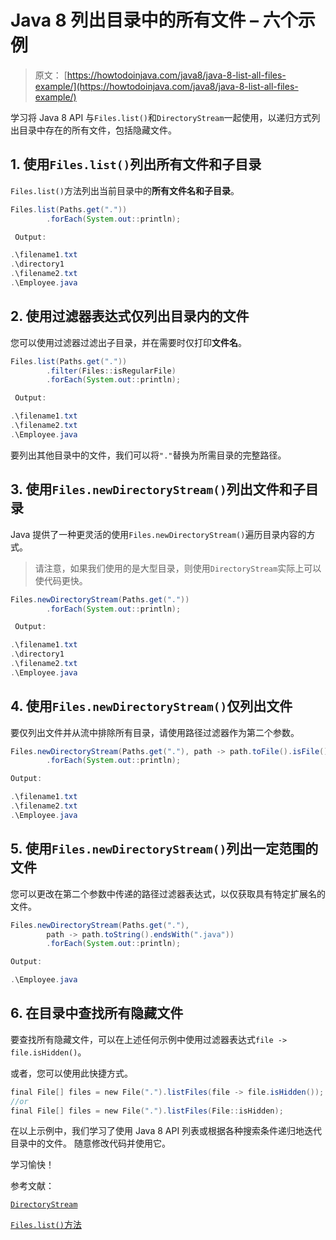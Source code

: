 # Java 8 列出目录中的所有文件 – 六个示例

> 原文： [https://howtodoinjava.com/java8/java-8-list-all-files-example/](https://howtodoinjava.com/java8/java-8-list-all-files-example/)

学习将 Java 8 API 与`Files.list()`和`DirectoryStream`一起使用，以递归方式列出目录中存在的所有文件，包括隐藏文件。

## 1\. 使用`Files.list()`列出所有文件和子目录

`Files.list()`方法列出当前目录中的**所有文件名和子目录**。

```java
Files.list(Paths.get("."))
		.forEach(System.out::println);

 Output:

.\filename1.txt
.\directory1
.\filename2.txt
.\Employee.java

```

## 2\. 使用过滤器表达式仅列出目录内的文件

您可以使用过滤器过滤出子目录，并在需要时仅打印**文件名**。

```java
Files.list(Paths.get("."))
		.filter(Files::isRegularFile)
		.forEach(System.out::println);

 Output:

.\filename1.txt
.\filename2.txt
.\Employee.java

```

要列出其他目录中的文件，我们可以将`"."`替换为所需目录的完整路径。

## 3\. 使用`Files.newDirectoryStream()`列出文件和子目录

Java 提供了一种更灵活的使用`Files.newDirectoryStream()`遍历目录内容的方式。

> 请注意，如果我们使用的是大型目录，则使用`DirectoryStream`实际上可以使代码更快。

```java
Files.newDirectoryStream(Paths.get("."))
		.forEach(System.out::println);

 Output:

.\filename1.txt
.\directory1
.\filename2.txt
.\Employee.java

```

## 4\. 使用`Files.newDirectoryStream()`仅列出文件

要仅列出文件并从流中排除所有目录，请使用路径过滤器作为第二个参数。

```java
Files.newDirectoryStream(Paths.get("."), path -> path.toFile().isFile())
		.forEach(System.out::println);

Output:

.\filename1.txt
.\filename2.txt
.\Employee.java

```

## 5\. 使用`Files.newDirectoryStream()`列出一定范围的文件

您可以更改在第二个参数中传递的路径过滤器表达式，以仅获取具有特定扩展名的文件。

```java
Files.newDirectoryStream(Paths.get("."),
		path -> path.toString().endsWith(".java"))
		.forEach(System.out::println);

Output:

.\Employee.java

```

## 6\. 在目录中查找所有隐藏文件

要查找所有隐藏文件，可以在上述任何示例中使用过滤器表达式`file -> file.isHidden()`。

或者，您可以使用此快捷方式。

```java
final​ ​File​​[]​ files = ​new​ ​File​(​"."​).listFiles(file -> file.isHidden());
//or
final​ ​File​​[]​ files = ​new​ ​File​(​"."​).listFiles(​File​::isHidden);

```

在以上示例中，我们学习了使用 Java 8 API 列表或根据各种搜索条件递归地迭代目录中的文件。 随意修改代码并使用它。

学习愉快！

参考文献：

[`DirectoryStream`](https://docs.oracle.com/javase/8/docs/api/java/nio/file/DirectoryStream.html)

[`Files.list()`方法](https://docs.oracle.com/javase/8/docs/api/java/nio/file/Files.html#list-java.nio.file.Path-)